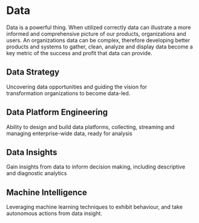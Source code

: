# Data

Data is a powerful thing. When utilized correctly data can illustrate a more informed and comprehensive picture of our products, organizations and users. An organizations data can be complex, therefore developing better products and systems to gather, clean, analyze and display data become a key metric of the success and profit that data can provide.

## Data Strategy

Uncovering data opportunities and guiding the vision for transformation organizations to become data-led.

## Data Platform Engineering

Ability to design and build data platforms, collecting, streaming and managing enterprise-wide data, ready for analysis

## Data Insights

Gain insights from data to inform decision making, including descriptive and diagnostic analytics

## Machine Intelligence

Leveraging machine learning techniques to exhibit behaviour, and take autonomous actions from data insight. 



